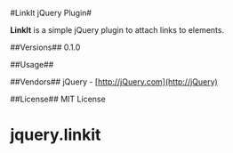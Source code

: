 #LinkIt jQuery Plugin#

**LinkIt** is a simple jQuery plugin to attach links to elements.

##Versions##
0.1.0

##Usage##

##Vendors##
jQuery - [http://jQuery.com](http://jQuery)

##License##
MIT License
# jquery.linkit
